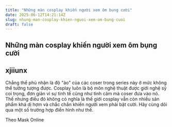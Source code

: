 ```yaml
---
title: "Những màn cosplay khiến người xem ôm bụng cười"
date: 2025-06-12T14:21:14Z
slug: nhung-man-cosplay-khien-nguoi-xem-om-bung-cuoi
draft: false
---
```


## Những màn cosplay khiến người xem ôm bụng cười

## xjiiunx

Chẳng thể phủ nhận là độ "ảo" của các coser trong series này ở mức không thể tưởng tượng được.
Cosplay luôn là bộ môn nghệ thuật được giới nghệ sỹ coi trọng, đơn giản vì sự tinh tế cũng như tình cảm mà coser đưa vào nó. Thế nhưng điều đó không có nghĩa là thế giới cosplay vẫn còn nhiều sản phẩm khá dị hợm và chắc chắn khiến người xem phải bật cười. Hãy cùng dõi qua một số trường hợp điển hình như thế.








 



































 
Theo Mask Online
